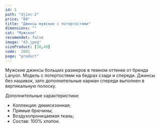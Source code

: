 ```yaml
---
id: 5
path: "djinc-2"
price: "80"
title: "Джинсы мужские с потертостями"
dimensions: ""
cat: "Мужское"
recomendet: false
image: "d3.jpeg"
sizeProduct: [30,40]
code:  2001
page: "product"
---
```


Мужские джинсы больших размеров в темном оттенке от бренда Lanyon.
Модель с потертостями на бедрах сзади и спереди. Джинсы без нашивок, зато дополнительные карман спереди выполнен в вертикальную полоску.
<div class="product-characteristics"> 
Дополнительные характеристики:
    <ul>
        <li>Коллекция: демисезонная;</li>
        <li>Прямые брючины;</li>
        <li>Воздухопроницаемая ткань;</li>
        <li>Состав: 100% хлопок.</li>
    </ul>
</div>